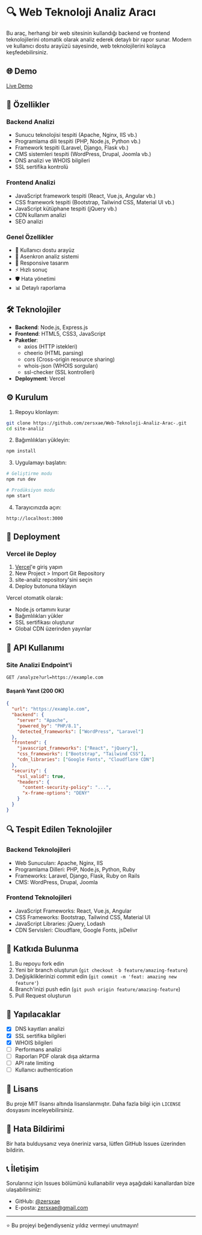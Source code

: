 # 🔍 Web Teknoloji Analiz Aracı

Bu araç, herhangi bir web sitesinin kullandığı backend ve frontend teknolojilerini otomatik olarak analiz ederek detaylı bir rapor sunar. Modern ve kullanıcı dostu arayüzü sayesinde, web teknolojilerini kolayca keşfedebilirsiniz.


## 🌐 Demo

[Live Demo](https://site-analiz-six.vercel.app/)

## 🚀 Özellikler

### Backend Analizi
- Sunucu teknolojisi tespiti (Apache, Nginx, IIS vb.)
- Programlama dili tespiti (PHP, Node.js, Python vb.)
- Framework tespiti (Laravel, Django, Flask vb.)
- CMS sistemleri tespiti (WordPress, Drupal, Joomla vb.)
- DNS analizi ve WHOIS bilgileri
- SSL sertifika kontrolü

### Frontend Analizi
- JavaScript framework tespiti (React, Vue.js, Angular vb.)
- CSS framework tespiti (Bootstrap, Tailwind CSS, Material UI vb.)
- JavaScript kütüphane tespiti (jQuery vb.)
- CDN kullanım analizi
- SEO analizi

### Genel Özellikler
- 🎯 Kullanıcı dostu arayüz
- 🔄 Asenkron analiz sistemi
- 📱 Responsive tasarım
- ⚡ Hızlı sonuç
- 🛡️ Hata yönetimi
- 📊 Detaylı raporlama

## 🛠️ Teknolojiler

- **Backend**: Node.js, Express.js
- **Frontend**: HTML5, CSS3, JavaScript
- **Paketler**: 
  - axios (HTTP istekleri)
  - cheerio (HTML parsing)
  - cors (Cross-origin resource sharing)
  - whois-json (WHOIS sorguları)
  - ssl-checker (SSL kontrolleri)
- **Deployment**: Vercel

## ⚙️ Kurulum

1. Repoyu klonlayın:
```bash
git clone https://github.com/zersxae/Web-Teknoloji-Analiz-Arac-.git
cd site-analiz
```

2. Bağımlılıkları yükleyin:
```bash
npm install
```

3. Uygulamayı başlatın:
```bash
# Geliştirme modu
npm run dev

# Prodüksiyon modu
npm start
```

4. Tarayıcınızda açın:
```
http://localhost:3000
```

## 🚀 Deployment

### Vercel ile Deploy

1. [Vercel](https://vercel.com)'e giriş yapın
2. New Project > Import Git Repository
3. site-analiz repository'sini seçin
4. Deploy butonuna tıklayın

Vercel otomatik olarak:
- Node.js ortamını kurar
- Bağımlılıkları yükler
- SSL sertifikası oluşturur
- Global CDN üzerinden yayınlar

## 📡 API Kullanımı

### Site Analizi Endpoint'i

```http
GET /analyze?url=https://example.com
```

#### Başarılı Yanıt (200 OK)

```json
{
  "url": "https://example.com",
  "backend": {
    "server": "Apache",
    "powered_by": "PHP/8.1",
    "detected_frameworks": ["WordPress", "Laravel"]
  },
  "frontend": {
    "javascript_frameworks": ["React", "jQuery"],
    "css_frameworks": ["Bootstrap", "Tailwind CSS"],
    "cdn_libraries": ["Google Fonts", "Cloudflare CDN"]
  },
  "security": {
    "ssl_valid": true,
    "headers": {
      "content-security-policy": "...",
      "x-frame-options": "DENY"
    }
  }
}
```

## 🔍 Tespit Edilen Teknolojiler

### Backend Teknolojileri
- Web Sunucuları: Apache, Nginx, IIS
- Programlama Dilleri: PHP, Node.js, Python, Ruby
- Frameworks: Laravel, Django, Flask, Ruby on Rails
- CMS: WordPress, Drupal, Joomla

### Frontend Teknolojileri
- JavaScript Frameworks: React, Vue.js, Angular
- CSS Frameworks: Bootstrap, Tailwind CSS, Material UI
- JavaScript Libraries: jQuery, Lodash
- CDN Servisleri: Cloudflare, Google Fonts, jsDelivr

## 🤝 Katkıda Bulunma

1. Bu repoyu fork edin
2. Yeni bir branch oluşturun (`git checkout -b feature/amazing-feature`)
3. Değişikliklerinizi commit edin (`git commit -m 'feat: amazing new feature'`)
4. Branch'inizi push edin (`git push origin feature/amazing-feature`)
5. Pull Request oluşturun

## 📝 Yapılacaklar

- [x] DNS kayıtları analizi
- [x] SSL sertifika bilgileri
- [x] WHOIS bilgileri
- [ ] Performans analizi
- [ ] Raporları PDF olarak dışa aktarma
- [ ] API rate limiting
- [ ] Kullanıcı authentication

## 📜 Lisans

Bu proje MIT lisansı altında lisanslanmıştır. Daha fazla bilgi için `LICENSE` dosyasını inceleyebilirsiniz.

## 🐛 Hata Bildirimi

Bir hata bulduysanız veya öneriniz varsa, lütfen GitHub Issues üzerinden bildirin.

## 📞 İletişim

Sorularınız için Issues bölümünü kullanabilir veya aşağıdaki kanallardan bize ulaşabilirsiniz:

- GitHub: [@zersxae](https://github.com/zersxae)
- E-posta: zersxae@gmail.com

---
⭐️ Bu projeyi beğendiyseniz yıldız vermeyi unutmayın! 